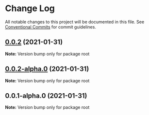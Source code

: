 # Change Log

All notable changes to this project will be documented in this file.
See [Conventional Commits](https://conventionalcommits.org) for commit guidelines.

## [0.0.2](https://prifina-admin/prifina/prifina-components/compare/v0.0.2-alpha.0...v0.0.2) (2021-01-31)

**Note:** Version bump only for package root





## [0.0.2-alpha.0](https://github.com/prifina/prifina-components/compare/v0.0.1-alpha.0...v0.0.2-alpha.0) (2021-01-31)

**Note:** Version bump only for package root





## 0.0.1-alpha.0 (2021-01-31)

**Note:** Version bump only for package root
